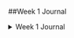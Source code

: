 ##Week 1 Journal
<details closed>
<summary>
Week 1 Journal
</summary>
Nothing to input.
<br>
</details>